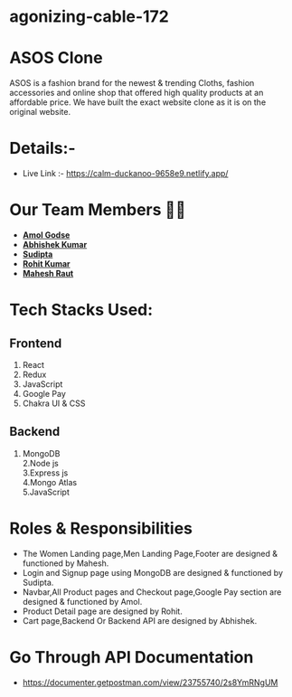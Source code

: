 # agonizing-cable-172


# ASOS Clone
ASOS is a fashion brand for the newest & trending Cloths, fashion accessories and online shop that offered high quality products at an affordable price.
We have built the exact website clone as it is on the original website.

# Details:-
- Live Link :- https://calm-duckanoo-9658e9.netlify.app/


# Our Team Members 👨‍💻
  - **[Amol Godse](https://github.com/agodse21)** 
  - **[Abhishek Kumar](https://github.com/abhishekadityaroy102)** 
  - **[Sudipta ](https://github.com/sudiptadip)** 
  - **[Rohit Kumar](https://github.com/rk6093720)** 
  - **[Mahesh Raut](https://github.com/Rautmahi)** 
  
# Tech Stacks Used:
## Frontend
1. React
2. Redux
3. JavaScript
4. Google Pay
5. Chakra UI & CSS

## Backend
1. MongoDB <br />
2.Node js<br />
3.Express js<br/>
4.Mongo Atlas<br />
5.JavaScript<br/>


# Roles & Responsibilities
- The Women Landing page,Men Landing Page,Footer are designed & functioned by Mahesh.
- Login and Signup page using MongoDB are designed & functioned by Sudipta.
- Navbar,All Product pages and Checkout page,Google Pay section are designed & functioned by Amol.
- Product Detail page are designed by Rohit.
- Cart page,Backend Or Backend API are designed by Abhishek.

# Go Through API Documentation
- https://documenter.getpostman.com/view/23755740/2s8YmRNgUM

